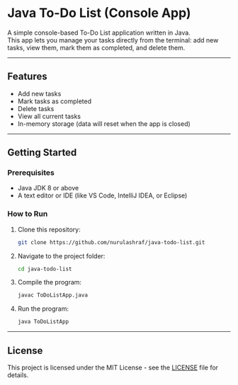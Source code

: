 # Java To-Do List (Console App)

A simple console-based To-Do List application written in Java.  
This app lets you manage your tasks directly from the terminal: add new tasks, view them, mark them as completed, and delete them.

---

## Features

- Add new tasks  
- Mark tasks as completed  
- Delete tasks  
- View all current tasks  
- In-memory storage (data will reset when the app is closed)

---

## Getting Started

### Prerequisites

- Java JDK 8 or above
- A text editor or IDE (like VS Code, IntelliJ IDEA, or Eclipse)

### How to Run

1. Clone this repository:
   ```bash
   git clone https://github.com/nurulashraf/java-todo-list.git
   ```

2. Navigate to the project folder:
   ```bash
   cd java-todo-list
   ```

3. Compile the program:
   ```bash
   javac ToDoListApp.java
   ```

4. Run the program:
   ```bash
   java ToDoListApp
   ```

---

## License

This project is licensed under the MIT License - see the [LICENSE](LICENSE) file for details.

